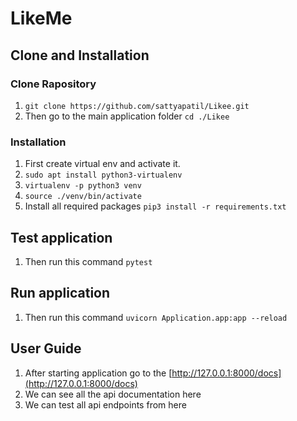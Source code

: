 # LikeMe

## Clone and Installation

### Clone Rapository

1. `git clone https://github.com/sattyapatil/Likee.git`
2. Then go to the main application folder `cd ./Likee`

### Installation

1. First create virtual env and activate it.
  1. `sudo apt install python3-virtualenv`
  2. `virtualenv -p python3 venv`
  3. `source ./venv/bin/activate`
2. Install all required packages `pip3 install -r requirements.txt`

## Test application
1. Then run this command `pytest`

## Run application
1. Then run this command `uvicorn Application.app:app --reload`

## User Guide

1. After starting application go to the [http://127.0.0.1:8000/docs](http://127.0.0.1:8000/docs)
2. We can see all the api documentation here
3. We can test all api endpoints from here
